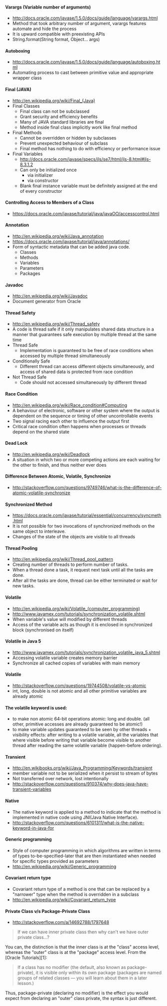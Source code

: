 #### Varargs (Variable number of arguments)
- http://docs.oracle.com/javase/1.5.0/docs/guide/language/varargs.html
- Method that took arbitrary number of argument, varargs features automate and hide the process
- It is upward compatible with preexisting APIs
- String.format(String format, Object… args)

#### Autoboxing
- http://docs.oracle.com/javase/1.5.0/docs/guide/language/autoboxing.html
- Automating process to cast between primitive value and appropriate wrapper class

#### Final (JAVA)
- http://en.wikipedia.org/wiki/Final_(Java)
- Final Classes
    - Final class can not be subclassed
    - Grant security and efficiency benefits
    - Many of JAVA standard libraries are final
    - Method inside final class implicitly work like final method
- Final Methods
    - Cannot be overridden or hidden by subclasses
    - Prevent unexpected behaviour of subclass
    - Final method has nothing to do with efficiency or performance issue
- Final Variables
    - http://docs.oracle.com/javase/specs/jls/se7/html/jls-8.html#jls-8.3.1.2
    - Can only be initialized once
        - via initializer
        - via constructor
    - Blank final instance variable must be definitely assigned at the end of every constructor

#### Controlling Access to Members of a Class
- https://docs.oracle.com/javase/tutorial/java/javaOO/accesscontrol.html

#### Annotation
- http://en.wikipedia.org/wiki/Java_annotation
- https://docs.oracle.com/javase/tutorial/java/annotations/
- Form of syntactic metadata that can be added java code.
    - Classes
    - Methods
    - Variables
    - Parameters
    - Packages

#### Javadoc
- http://en.wikipedia.org/wiki/Javadoc
- Document generator from Oracle

#### Thread Safety
- http://en.wikipedia.org/wiki/Thread_safety
- A code is thread safe if it only manipulates shared data structure in a manner that guarantees safe execution by multiple thread at the same time
- Thread Safe
    - Implementation is guaranteed to be free of race conditions when accessed by multiple thread simultaneously
- Conditionally Safe
    - Different thread can access different objects simultaneously, and access of shared data is protected from race condition
- Not Thread Safe
    - Code should not accessed simultaneously by different thread

#### Race Condition
- http://en.wikipedia.org/wiki/Race_condition#Computing
- A behaviour of electronic, software or other system where the output is dependent on the sequence or timing of other uncontrollable events
- Two signal racing each other to influence the output first
- Critical race condition often happens when processes or threads depend on the shared state

#### Dead Lock
- http://en.wikipedia.org/wiki/Deadlock
- A situation in which two or more competing actions are each waiting for the other to finish, and thus neither ever does

#### Difference Between Atomic, Volatile, Synchronize
- http://stackoverflow.com/questions/9749746/what-is-the-difference-of-atomic-volatile-synchronize

#### Synchronized Method
- https://docs.oracle.com/javase/tutorial/essential/concurrency/syncmeth.html
- It is not possible for two invocations of synchronized methods on the same object to interleave.
- Changes of the state of the objects are visible to all threads

#### Thread Pooling
- http://en.wikipedia.org/wiki/Thread_pool_pattern
- Creating number of threads to perform number of tasks.
- When a thread done a task, it request next task until all the tasks are done.
- After all the tasks are done, thread can be either terminated or wait for new tasks.

#### Volatile
- http://en.wikipedia.org/wiki/Volatile_(computer_programming)
- http://www.javamex.com/tutorials/synchronization_volatile.shtml
- When variable's value will modified by different threads
- Access of the variable acts as though it is enclosed in synchronized block (synchronised on itself)

#### Volatile in Java 5
- http://www.javamex.com/tutorials/synchronization_volatile_java_5.shtml
- Accessing volatile variable creates memory barrier
- Synchronize all cached copies of variables with main memory

#### Volatile
- http://stackoverflow.com/questions/19744508/volatile-vs-atomic
- int, long, double is not atomic and all other primitive variables are already atomic

#### The volatile keyword is used:
- to make non atomic 64-bit operations atomic: long and double. (all other, primitive accesses are already guaranteed to be atomic!)
- to make variable updates guaranteed to be seen by other threads + visibility effects: after writing to a volatile variable, all the variables that where visible before writing that variable become visible to another thread after reading the same volatile variable (happen-before ordering).

#### Transient
- http://en.wikibooks.org/wiki/Java_Programming/Keywords/transient
- member variable not to be serialized when it persist to stream of bytes
- Not transferred over network, lost intentionally
- http://stackoverflow.com/questions/910374/why-does-java-have-transient-variables

#### Native
- The native keyword is applied to a method to indicate that the method is implemented in native code using JNI(Java Native Interface).
- http://stackoverflow.com/questions/6101311/what-is-the-native-keyword-in-java-for

#### Generic programming
- Style of computer programming in which algorithms are written in terms of types to-be-specified-later that are then instantiated when needed for specific types provided as parameters
- http://en.wikipedia.org/wiki/Generic_programming

#### Covariant return type
- Covariant return type of a method is one that can be replaced by a "narrower" type when the method is overridden in a subclass
- http://en.wikipedia.org/wiki/Covariant_return_type


#### Private Class v/s Package-Private Class
  * http://stackoverflow.com/a/14692788/1797648

> If we can have inner private class then why can't we have outer
> private class...?

You can, the distinction is that the inner class is at the "class" access level, whereas the "outer" class is at the "package" access level. From the [Oracle Tutorials][1]:

> If a class has no modifier (the default, also known as package-private), it is visible only within its own package (packages are named groups of related classes — you will learn about them in a later lesson.)

Thus, package-private (declaring no modifier) is the effect you would expect from declaring an "outer" class private, the syntax is just different.  
